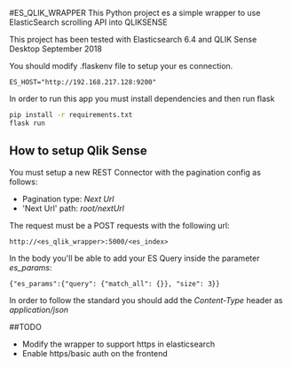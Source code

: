 #ES_QLIK_WRAPPER
This Python project es a simple wrapper to use ElasticSearch scrolling API into QLIKSENSE

This project has been tested with Elasticsearch 6.4 and QLIK Sense Desktop September 2018

You should modify .flaskenv file to setup your es connection.

```
ES_HOST="http://192.168.217.128:9200"
```


In order to run this app you must install dependencies and then run flask  

```bash
pip install -r requirements.txt
flask run
````

## How to setup Qlik Sense 

You must setup a new REST Connector with the pagination config  as follows:

- Pagination type: *Next Url*
- 'Next Url' path: *root/nextUrl*

The request must be a POST requests with the following url:
```
http://<es_qlik_wrapper>:5000/<es_index>
```

In the body you'll be able to add your ES Query inside the parameter *es_params*:

```
{"es_params":{"query": {"match_all": {}}, "size": 3}}
```
In order to follow the standard you should add the *Content-Type* header as *application/json*

##TODO

- Modify the wrapper to support https in elasticsearch
- Enable https/basic auth on the frontend